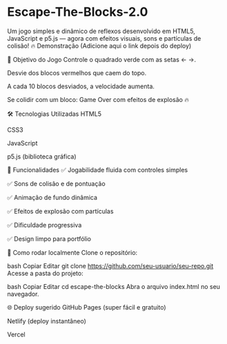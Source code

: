 # Escape-The-Blocks-2.0
Um jogo simples e dinâmico de reflexos desenvolvido em HTML5, JavaScript e p5.js — agora com efeitos visuais, sons e partículas de colisão!
🔥 Demonstração
(Adicione aqui o link depois do deploy)

🎯 Objetivo do Jogo
Controle o quadrado verde com as setas ← →.

Desvie dos blocos vermelhos que caem do topo.

A cada 10 blocos desviados, a velocidade aumenta.

Se colidir com um bloco: Game Over com efeitos de explosão 🔥

🛠 Tecnologias Utilizadas
HTML5

CSS3

JavaScript

p5.js (biblioteca gráfica)

🚀 Funcionalidades
✅ Jogabilidade fluida com controles simples

✅ Sons de colisão e de pontuação

✅ Animação de fundo dinâmica

✅ Efeitos de explosão com partículas

✅ Dificuldade progressiva

✅ Design limpo para portfólio

🚀 Como rodar localmente
Clone o repositório:

bash
Copiar
Editar
git clone https://github.com/seu-usuario/seu-repo.git
Acesse a pasta do projeto:

bash
Copiar
Editar
cd escape-the-blocks
Abra o arquivo index.html no seu navegador.

🌐 Deploy sugerido
GitHub Pages (super fácil e gratuito)

Netlify (deploy instantâneo)

Vercel

